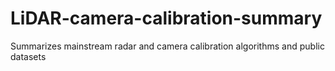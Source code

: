 # LiDAR-camera-calibration-summary
Summarizes mainstream radar and camera calibration algorithms and public datasets
